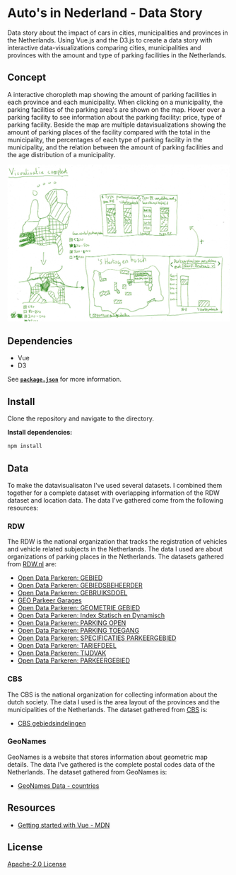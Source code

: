 # Auto's in Nederland - Data Story

Data story about the impact of cars in cities, municipalities and provinces in the Netherlands. Using Vue.js and the D3.js to create a data story with interactive data-visualizations comparing cities, municipalities and provinces with the amount and type of parking facilities in the Netherlands.

## Concept

A interactive choropleth map showing the amount of parking facilities in each province and each municipality. When clicking on a municipality, the parking facilities of the parking area's are shown on the map. Hover over a parking facility to see information about the parking facility: price, type of parking facility. Beside the map are multiple datavisualizations showing the amount of parking places of the facility compared with the total in the municipality, the percentages of each type of parking facility in the municipality, and the relation between the amount of parking facilities and the age distribution of a municipality.

![Complete sketch of the datavisualization of parking places in the Netherlands](img/visualisation-complete.jpg)

## Dependencies

* Vue
* D3

See [**`package.json`**](package.json) for more information.

## Install

Clone the repository and navigate to the directory.

**Install dependencies:**

```bash
npm install
```

## Data

To make the datavisualisaton I've used several datasets. I combined them together for a complete dataset with overlapping information of the RDW dataset and location data. The data I've gathered come from the following resources:

### RDW

The RDW is the national organization that tracks the registration of vehicles and vehicle related subjects in the Netherlands. The data I used are about organizations of parking places in the Netherlands. The datasets gathered from [RDW.nl](https://opendata.rdw.nl/) are:

* [Open Data Parkeren: GEBIED](https://opendata.rdw.nl/Parkeren/Open-Data-Parkeren-GEBIED/adw6-9hsg)
* [Open Data Parkeren: GEBIEDSBEHEERDER](https://opendata.rdw.nl/Parkeren/Open-Data-Parkeren-GEBIEDSBEHEERDER/2uc2-nnv3)
* [Open Data Parkeren: GEBRUIKSDOEL](https://opendata.rdw.nl/Parkeren/Open-Data-Parkeren-GEBRUIKSDOEL/qidm-7mkf)
* [GEO Parkeer Garages](https://opendata.rdw.nl/Parkeren/GEO-Parkeer-Garages/t5pc-eb34)
* [Open Data Parkeren: GEOMETRIE GEBIED](https://opendata.rdw.nl/Parkeren/Open-Data-Parkeren-GEOMETRIE-GEBIED/nsk3-v9n7)
* [Open Data Parkeren: Index Statisch en Dynamisch](https://opendata.rdw.nl/Parkeren/Open-Data-Parkeren-Index-Statisch-en-Dynamisch/f6v7-gjpa)
* [Open Data Parkeren: PARKING OPEN](https://opendata.rdw.nl/Parkeren/Open-Data-Parkeren-PARKING-OPEN/figd-gux7)
* [Open Data Parkeren: PARKING TOEGANG](https://opendata.rdw.nl/Parkeren/Open-Data-Parkeren-PARKING-TOEGANG/edv8-qiyg)
* [Open Data Parkeren: SPECIFICATIES PARKEERGEBIED](https://opendata.rdw.nl/Parkeren/Open-Data-Parkeren-SPECIFICATIES-PARKEERGEBIED/b3us-f26s)
* [Open Data Parkeren: TARIEFDEEL](https://opendata.rdw.nl/Parkeren/Open-Data-Parkeren-TARIEFDEEL/534e-5vdg)
* [Open Data Parkeren: TIJDVAK](https://opendata.rdw.nl/Parkeren/Open-Data-Parkeren-TIJDVAK/ixf8-gtwq)
* [Open Data Parkeren: PARKEERGEBIED](https://opendata.rdw.nl/Parkeren/Open-Data-Parkeren-PARKEERGEBIED/mz4f-59fw)

### CBS

The CBS is the national organization for collecting information about the dutch society. The data I used is the area layout of the provinces and the municipalities of the Netherlands. The dataset gathered from [CBS](https://www.cbs.nl/) is:

* [CBS gebiedsindelingen](https://www.cbs.nl/nl-nl/dossier/nederland-regionaal/geografische-data/cbs-gebiedsindelingen)

### GeoNames

GeoNames is a website that stores information about geometric map details. The data I've gathered is the complete postal codes data of the Netherlands. The dataset gathered from GeoNames is:

* [GeoNames Data - countries](https://download.geonames.org/export/zip/)

## Resources

* [Getting started with Vue - MDN](https://developer.mozilla.org/en-US/docs/Learn/Tools_and_testing/Client-side_JavaScript_frameworks/Vue_getting_started)

## License

[Apache-2.0 License](LICENSE)
